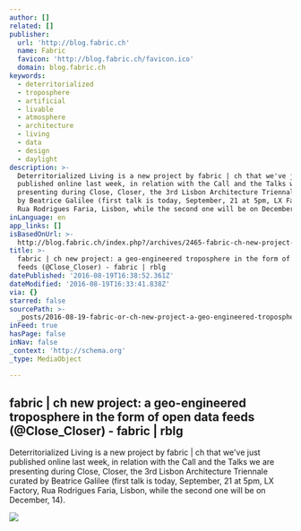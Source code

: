 ```yaml
---
author: []
related: []
publisher:
  url: 'http://blog.fabric.ch'
  name: Fabric
  favicon: 'http://blog.fabric.ch/favicon.ico'
  domain: blog.fabric.ch
keywords:
  - deterritorialized
  - troposphere
  - artificial
  - livable
  - atmosphere
  - architecture
  - living
  - data
  - design
  - daylight
description: >-
  Deterritorialized Living is a new project by fabric | ch that we've just
  published online last week, in relation with the Call and the Talks we are
  presenting during Close, Closer, the 3rd Lisbon Architecture Triennale curated
  by Beatrice Galilee (first talk is today, September, 21 at 5pm, LX Factory,
  Rua Rodrigues Faria, Lisbon, while the second one will be on December, 14).
inLanguage: en
app_links: []
isBasedOnUrl: >-
  http://blog.fabric.ch/index.php?/archives/2465-fabric-ch-new-project-a-geo-engineered-troposphere-in-the-form-of-open-data-feeds-Close_Closer.html
title: >-
  fabric | ch new project: a geo-engineered troposphere in the form of open data
  feeds (@Close_Closer) - fabric | rblg
datePublished: '2016-08-19T16:38:52.361Z'
dateModified: '2016-08-19T16:33:41.838Z'
via: {}
starred: false
sourcePath: >-
  _posts/2016-08-19-fabric-or-ch-new-project-a-geo-engineered-troposphere-in-the.md
inFeed: true
hasPage: false
inNav: false
_context: 'http://schema.org'
_type: MediaObject

---
```

<article style=""><h1>fabric | ch new project: a geo-engineered troposphere in the form of open data feeds (@Close_Closer) - fabric | rblg</h1><p>Deterritorialized Living is a new project by fabric | ch that we've just published online last week, in relation with the Call and the Talks we are presenting during Close, Closer, the 3rd Lisbon Architecture Triennale curated by Beatrice Galilee (first talk is today, September, 21 at 5pm, LX Factory, Rua Rodrigues Faria, Lisbon, while the second one will be on December, 14).</p><img src="http://blog.fabric.ch/uploads/image/dl_02.jpg" /></article>